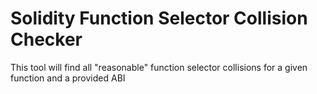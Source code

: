 # Solidity Function Selector Collision Checker

This tool will find all "reasonable" function selector collisions 
for a given function and a provided ABI
